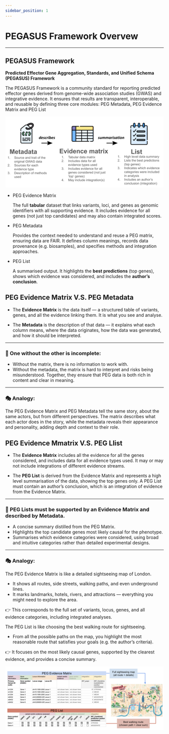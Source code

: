 ```yaml
---
sidebar_position: 1
---
```


# PEGASUS Framework Overvew
---

## PEGASUS Framework
**Predicted Effector Gene Aggregation, Standards, and Unified Schema (PEGASUS) Framework**

The PEGASUS Framework is a community standard for reporting predicted effector genes derived from genome-wide association studies (GWAS) and integrative evidence. It ensures that results are transparent, interoperable, and reusable by defining three core modules: PEG Metadata, PEG Evidence Matrix and PEG List

![PEG overview](./img/matrix-meta-list.png)

- PEG Evidence Matrix

  The full **tabular** dataset that links variants, loci, and genes as genomic identifiers with all supporting evidence. It includes evidence for all genes (not just top candidates) and may also contain integrated scores.

- PEG Metadata
  
  Provides the context needed to understand and reuse a PEG matrix, ensuring data are FAIR. It defines column meanings, records data provenance (e.g. biosamples), and specifies methods and integration approaches.

- PEG List

  A summarised output. It highlights the **best predictions** (top genes), shows which evidence was considered, and includes the **author’s conclusion**.

## PEG Evidence Matrix V.S. PEG Metadata

* The **Evidence Matrix** is the data itself — a structured table of variants, genes, and all the evidence linking them. It is what you see and analyse.

* The **Metadata** is the description of that data — it explains what each column means, where the data originates, how the data was generated, and how it should be interpreted.
---

### 🧩 One without the other is incomplete:
- Without the matrix, there is no information to work with.
- Without the metadata, the matrix is hard to interpret and risks being misunderstood.
Together, they ensure that PEG data is both rich in content and clear in meaning.
---

### 🎭 Analogy:
The PEG Evidence Matrix and PEG Metadata tell the same story, about the same actors, but from different perspectives. The matrix describes what each actor does in the story, while the metadata reveals their appearance and personality, adding depth and context to their role.


## PEG Evidence Mmatrix V.S. PEG Llist

* The **Evidence Matrix** includes all the evidence for all the genes considered, and includes data for all evidence types used. It may or may not include integrations of different evidence streams.

* The **PEG List** is derived from the Evidence Matrix and represents a high level summarisation of the data, showing the top genes only. A PEG List must contain an author’s conclusion, which is an integration of evidence from the Evidence Matrix.

---

### 🧩 PEG Lists must be supported by an Evidence Matrix and described by Metadata.
* A concise summary distilled from the PEG Matrix.
* Highlights the top candidate genes most likely causal for the phenotype.
* Summarises which evidence categories were considered, using broad and intuitive categories rather than detailed experimental designs.

---

### 🎭 Analogy:
The PEG Evidence Matrix is like a detailed sightseeing map of London.
- It shows all routes, side streets, walking paths, and even underground lines.
- It marks landmarks, hotels, rivers, and attractions — everything you might need to explore the area.

👉 This corresponds to the full set of variants, locus, genes, and all evidence categories, including integrated analyses.

The PEG List is like choosing the best walking route for sightseeing.
- From all the possible paths on the map, you highlight the most reasonable route that satisfies your goals (e.g. the author’s criteria).

👉 It focuses on the most likely causal genes, supported by the clearest evidence, and provides a concise summary.

![peg matrix analogy](./img/peg-list-analogy.png)